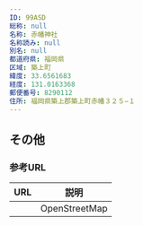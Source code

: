 ```yaml
---
ID: 99ASD
総称: null
名称: 赤幡神社
名称読み: null
別名: null
都道府県: 福岡県
区域: 築上町
緯度: 33.6561683
経度: 131.0163368
郵便番号: 8290112
住所: 福岡県築上郡築上町赤幡３２５−１
---
```


## その他

### 参考URL

| URL | 説明          |
| --- | ------------- |
|     | OpenStreetMap |
